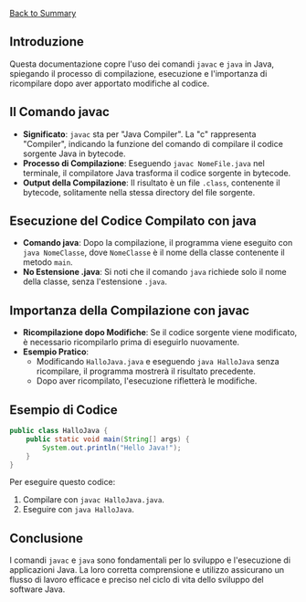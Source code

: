 [Back to Summary](../Summary.md)

## Introduzione
Questa documentazione copre l'uso dei comandi `javac` e `java` in Java, spiegando il processo di compilazione, esecuzione e l'importanza di ricompilare dopo aver apportato modifiche al codice.

## Il Comando javac
- **Significato**: `javac` sta per "Java Compiler". La "c" rappresenta "Compiler", indicando la funzione del comando di compilare il codice sorgente Java in bytecode.
- **Processo di Compilazione**: Eseguendo `javac NomeFile.java` nel terminale, il compilatore Java trasforma il codice sorgente in bytecode.
- **Output della Compilazione**: Il risultato è un file `.class`, contenente il bytecode, solitamente nella stessa directory del file sorgente.

## Esecuzione del Codice Compilato con java
- **Comando java**: Dopo la compilazione, il programma viene eseguito con `java NomeClasse`, dove `NomeClasse` è il nome della classe contenente il metodo `main`.
- **No Estensione .java**: Si noti che il comando `java` richiede solo il nome della classe, senza l'estensione `.java`.

## Importanza della Compilazione con javac
- **Ricompilazione dopo Modifiche**: Se il codice sorgente viene modificato, è necessario ricompilarlo prima di eseguirlo nuovamente.
- **Esempio Pratico**: 
  - Modificando `HalloJava.java` e eseguendo `java HalloJava` senza ricompilare, il programma mostrerà il risultato precedente.
  - Dopo aver ricompilato, l'esecuzione rifletterà le modifiche.

## Esempio di Codice
```java
public class HalloJava {
    public static void main(String[] args) {
        System.out.println("Hello Java!");
    }
}
```
Per eseguire questo codice:
1. Compilare con `javac HalloJava.java`.
2. Eseguire con `java HalloJava`.

## Conclusione
I comandi `javac` e `java` sono fondamentali per lo sviluppo e l'esecuzione di applicazioni Java. La loro corretta comprensione e utilizzo assicurano un flusso di lavoro efficace e preciso nel ciclo di vita dello sviluppo del software Java.